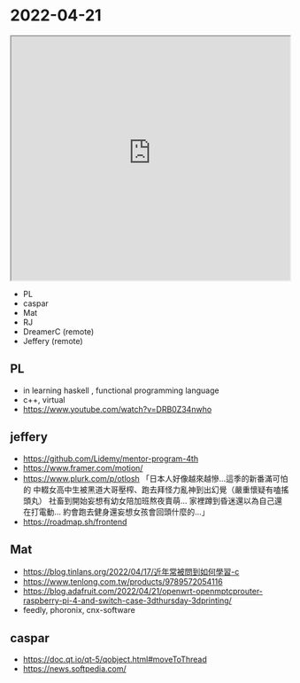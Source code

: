 # 2022-04-21

<iframe src="https://photos.hackingthursday.org/2022-2022-04-21" width="100%" height="440px"></iframe>

- PL
- caspar
- Mat
- RJ
- DreamerC (remote)
- Jeffery (remote)

## PL

- in learning haskell , functional programming language
- c++, virtual
- https://www.youtube.com/watch?v=DRB0Z34nwho


## jeffery 

- https://github.com/Lidemy/mentor-program-4th
- https://www.framer.com/motion/
- https://www.plurk.com/p/otlosh
「日本人好像越來越慘…這季的新番滿可怕的
中輟女高中生被黑道大哥壓榨、跑去拜怪力亂神到出幻覺（嚴重懷疑有嗑搖頭丸）
社畜到開始妄想有幼女陪加班熬夜賣萌…
家裡蹲到昏迷還以為自己還在打電動…
約會跑去健身還妄想女孩會回頭什麼的…」 
- https://roadmap.sh/frontend

## Mat

- https://blog.tinlans.org/2022/04/17/近年常被問到如何學習-c
- https://www.tenlong.com.tw/products/9789572054116
- https://blog.adafruit.com/2022/04/21/openwrt-openmptcprouter-raspberry-pi-4-and-switch-case-3dthursday-3dprinting/
- feedly, phoronix, cnx-software

## caspar

- https://doc.qt.io/qt-5/qobject.html#moveToThread
- https://news.softpedia.com/
